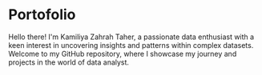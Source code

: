 # Portofolio
Hello there! I'm Kamiliya Zahrah Taher, a passionate data enthusiast with a keen interest in uncovering insights and patterns within complex datasets. Welcome to my GitHub repository, where I showcase my journey and projects in the world of data analyst.

